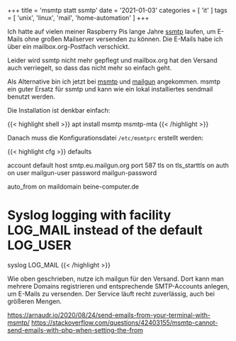 +++
title = 'msmtp statt ssmtp'
date = '2021-01-03'
categories = [ 'it' ]
tags = [ 'unix', 'linux', 'mail', 'home-automation' ]
+++

Ich hatte auf vielen meiner Raspberry Pis lange Jahre [ssmtp](https://wiki.debian.org/sSMTP) laufen, um E-Mails ohne großen Mailserver versenden zu können.
Die E-Mails habe ich über ein mailbox.org-Postfach verschickt.

Leider wird ssmtp nicht mehr gepflegt und mailbox.org hat den Versand auch verriegelt, so dass das nicht mehr so einfach geht.
<!--more-->

Als Alternative bin ich jetzt bei [msmtp](https://wiki.debian.org/msmtp) und [mailgun](https://www.mailgun.com/) angekommen.
msmtp ein guter Ersatz für ssmtp und kann wie ein lokal installiertes sendmail benutzt werden.

Die Installation ist denkbar einfach:

{{< highlight shell >}}
apt install msmtp msmtp-mta
{{< /highlight >}}

Danach muss die Konfigurationsdatei ```/etc/msmtprc``` erstellt werden:

{{< highlight cfg >}}
defaults

account default
host smtp.eu.mailgun.org
port 587
tls on
tls_starttls on
auth on
user mailgun-user
password mailgun-password

auto_from on
maildomain beine-computer.de

# Syslog logging with facility LOG_MAIL instead of the default LOG_USER
syslog LOG_MAIL
{{< /highlight >}}

Wie oben geschrieben, nutze ich mailgun für den Versand.
Dort kann man mehrere Domains registrieren und entsprechende SMTP-Accounts anlegen, um E-Mails zu versenden.
Der Service läuft recht zuverlässig, auch bei größeren Mengen.

https://arnaudr.io/2020/08/24/send-emails-from-your-terminal-with-msmtp/
https://stackoverflow.com/questions/42403155/msmtp-cannot-send-emails-with-php-when-setting-the-from

